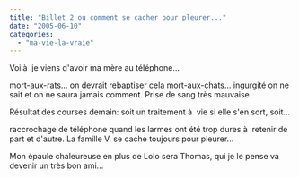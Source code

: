 ```yaml
---
title: "Billet 2 ou comment se cacher pour pleurer..."
date: "2005-06-10"
categories: 
  - "ma-vie-la-vraie"
---
```


Voilà  je viens d'avoir ma mère au téléphone...

mort-aux-rats... on devrait rebaptiser cela mort-aux-chats... ingurgité on ne sait et on ne saura jamais comment. Prise de sang très mauvaise.

Résultat des courses demain: soit un traitement à  vie si elle s'en sort, soit...

raccrochage de téléphone quand les larmes ont été trop dures à  retenir de part et d'autre. La famille V. se cache toujours pour pleurer...

Mon épaule chaleureuse en plus de Lolo sera Thomas, qui je le pense va devenir un très bon ami...
